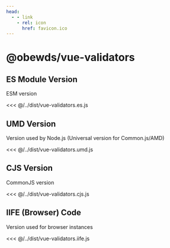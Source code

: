 ```yaml
---
head:
  - - link
    - rel: icon
      href: favicon.ico
---
```





# @obewds/vue-validators




## ES Module Version

ESM version

<<< @/../dist/vue-validators.es.js




## UMD Version

Version used by Node.js (Universal version for Common.js/AMD)

<<< @/../dist/vue-validators.umd.js




## CJS Version

CommonJS version

<<< @/../dist/vue-validators.cjs.js




## IIFE (Browser) Code

Version used for browser instances

<<< @/../dist/vue-validators.iife.js

